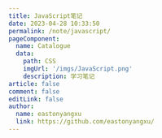 ```yaml
---
title: JavaScript笔记
date: 2023-04-28 10:33:50
permalink: /note/javascript/
pageComponent:
  name: Catalogue
  data:
    path: CSS
    imgUrl: '/imgs/JavaScript.png'
    description: 学习笔记
article: false
comment: false
editLink: false
author: 
  name: eastonyangxu
  link: https://github.com/eastonyangxu/
---
```

